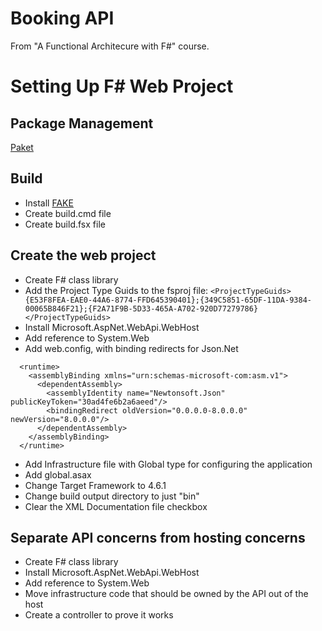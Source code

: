 # Booking API

From "A Functional Architecure with F#" course.



# Setting Up F# Web Project
## Package Management
[Paket](https://fsprojects.github.io/Paket/getting-started.html#Manual-setup)

## Build
- Install [FAKE](http://fsharp.github.io/FAKE/gettingstarted.html)
- Create build.cmd file
- Create build.fsx file

## Create the web project
- Create F# class library
- Add the Project Type Guids to the fsproj file:  `<ProjectTypeGuids>{E53F8FEA-EAE0-44A6-8774-FFD645390401};{349C5851-65DF-11DA-9384-00065B846F21};{F2A71F9B-5D33-465A-A702-920D77279786}</ProjectTypeGuids>`
- Install Microsoft.AspNet.WebApi.WebHost
- Add reference to System.Web
- Add web.config, with binding redirects for Json.Net
```
  <runtime>
    <assemblyBinding xmlns="urn:schemas-microsoft-com:asm.v1">
      <dependentAssembly>
        <assemblyIdentity name="Newtonsoft.Json" publicKeyToken="30ad4fe6b2a6aeed"/>
        <bindingRedirect oldVersion="0.0.0.0-8.0.0.0" newVersion="8.0.0.0"/>
      </dependentAssembly>
    </assemblyBinding>
  </runtime>
```
- Add Infrastructure file with Global type for configuring the application
- Add global.asax
- Change Target Framework to 4.6.1
- Change build output directory to just "bin"
- Clear the XML Documentation file checkbox

## Separate API concerns from hosting concerns
- Create F# class library
- Install Microsoft.AspNet.WebApi.WebHost
- Add reference to System.Web
- Move infrastructure code that should be owned by the API out of the host
- Create a controller to prove it works